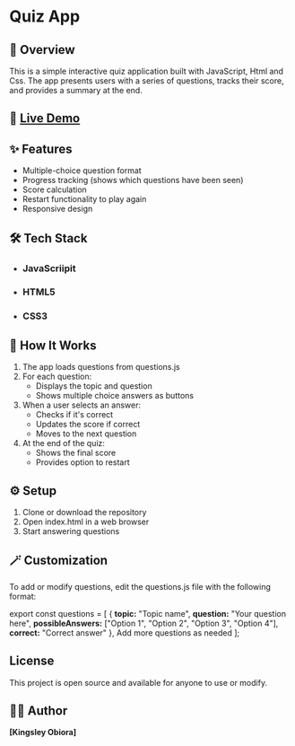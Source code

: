 # Quiz App

## 📝 Overview
This is a simple interactive quiz application built with JavaScript, Html and Css. The app presents users with a series of questions, tracks their score, and provides a summary at the end.

## 🔗 [Live Demo](https://quiz-app-obiora-kingsleys-app.vercel.app/)

## ✨ Features
- Multiple-choice question format
- Progress tracking (shows which questions have been seen)
- Score calculation
- Restart functionality to play again
- Responsive design

## 🛠️ Tech Stack
- ### JavaScriipit
- ### HTML5
- ### CSS3

## 📜 How It Works
1. The app loads questions from questions.js
2. For each question:
   - Displays the topic and question
   - Shows multiple choice answers as buttons
3. When a user selects an answer:
   - Checks if it's correct
   - Updates the score if correct
   - Moves to the next question
4. At the end of the quiz:
   - Shows the final score
   - Provides option to restart

## ⚙️ Setup
1. Clone or download the repository
2. Open index.html in a web browser
3. Start answering questions

## 🪄 Customization
To add or modify questions, edit the questions.js file with the following format:

export const questions = [
  {
    **topic:** "Topic name",
    **question:** "Your question here",
    **possibleAnswers:** ["Option 1", "Option 2", "Option 3", "Option 4"],
    **correct:** "Correct answer"
  },
  Add more questions as needed
];

## License
This project is open source and available for anyone to use or modify.

## 👨‍💻 Author
**[Kingsley Obiora]**
